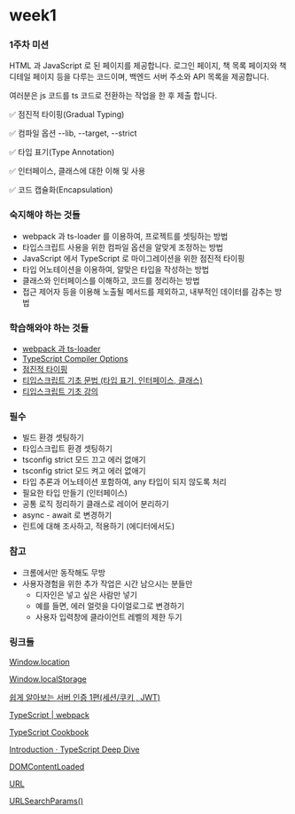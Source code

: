 # week1

### 1주차 미션

HTML 과 JavaScript 로 된 페이지를 제공합니다. 로그인 페이지, 책 목록 페이지와 책 디테일 페이지 등을 다루는 코드이며, 백엔드 서버 주소와 API 목록을 제공합니다.

여러분은 js 코드를 ts 코드로 전환하는 작업을 한 후 제출 합니다.

✅ 점진적 타이핑(Gradual Typing)

✅ 컴파일 옵션 --lib, --target, --strict

✅ 타입 표기(Type Annotation)

✅ 인터페이스, 클래스에 대한 이해 및 사용

✅ 코드 캡슐화(Encapsulation)

### 숙지해야 하는 것들

- webpack 과 ts-loader 를 이용하여, 프로젝트를 셋팅하는 방법
- 타입스크립트 사용을 위한 컴파일 옵션을 알맞게 조정하는 방법
- JavaScript 에서 TypeScript 로 마이그레이션을 위한 점진적 타이핑
- 타입 어노테이션을 이용하여, 알맞은 타입을 작성하는 방법
- 클래스와 인터페이스를 이해하고, 코드를 정리하는 방법
- 접근 제어자 등을 이용해 노출될 메서드를 제외하고, 내부적인 데이터를 감추는 방법

### 학습해와야 하는 것들

- [webpack 과 ts-loader](https://webpack.js.org/guides/typescript)
- [TypeScript Compiler Options](https://www.notion.so/Compiler-Options-fde8ee3f49604c70adffdea1d6c5fd90)
- [점진적 타이핑](https://ahnheejong.gitbook.io/ts-for-jsdev/03-basic-grammar/intro)
- [티입스크립트 기초 문법 (타입 표기, 인터페이스, 클래스)](https://www.notion.so/TypeScript-Cookbook-727820ac0d4544498ebe732e940816f4)
- [티입스크립트 기초 강의](https://www.youtube.com/playlist?list=PLV6pYUAZ-ZoFwOspuVHBvmhQRalqvj7Jf)

### 필수

- 빌드 환경 셋팅하기
- 타입스크립트 환경 셋팅하기
- tsconfig strict 모드 끄고 에러 없애기
- tsconfig strict 모드 켜고 에러 없애기
- 타입 추론과 어노테이션 포함하여, any 타입이 되지 않도록 처리
- 필요한 타입 만들기 (인터페이스)
- 공통 로직 정리하기 클래스로 레이어 분리하기
- async - await 로 변경하기
- 린트에 대해 조사하고, 적용하기 (에디터에서도)

### 참고

- 크롬에서만 동작해도 무방
- 사용자경험을 위한 추가 작업은 시간 남으시는 분들만
  - 디자인은 넣고 싶은 사람만 넣기
  - 예를 들면, 에러 얼럿을 다이얼로그로 변경하기
  - 사용자 입력창에 클라이언트 레벨의 제한 두기

### 링크들

[Window.location](https://developer.mozilla.org/ko/docs/Web/API/Window/location)

[Window.localStorage](https://developer.mozilla.org/ko/docs/Web/API/Window/localStorage)

[쉽게 알아보는 서버 인증 1편(세션/쿠키 , JWT)](https://tansfil.tistory.com/58)

[TypeScript | webpack](https://webpack.js.org/guides/typescript)

[TypeScript Cookbook](https://www.notion.so/727820ac0d4544498ebe732e940816f4)

[Introduction · TypeScript Deep Dive](https://basarat.gitbooks.io/typescript/)

[DOMContentLoaded](https://developer.mozilla.org/ko/docs/Web/Events/DOMContentLoaded)

[URL](https://developer.mozilla.org/ko/docs/Web/API/URL)

[URLSearchParams()](https://developer.mozilla.org/en-US/docs/Web/API/URLSearchParams/URLSearchParams)

